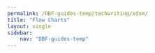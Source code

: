 ```yaml
---
permalink: /DBF-guides-temp/techwriting/xdsm/
title: "Flow Charts"
layout: single
sidebar:
    nav: "DBF-guides-temp"
---
```


